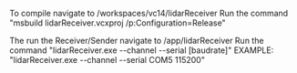 To compile navigate to /workspaces/vc14/lidarReceiver
Run the command "msbuild lidarReceiver.vcxproj /p:Configuration=Release"

The run the Receiver/Sender navigate to /app/lidarReceiver
Run the command "lidarReceiver.exe --channel --serial <com port> [baudrate]" 
EXAMPLE: "lidarReceiver.exe --channel --serial COM5 115200" 
